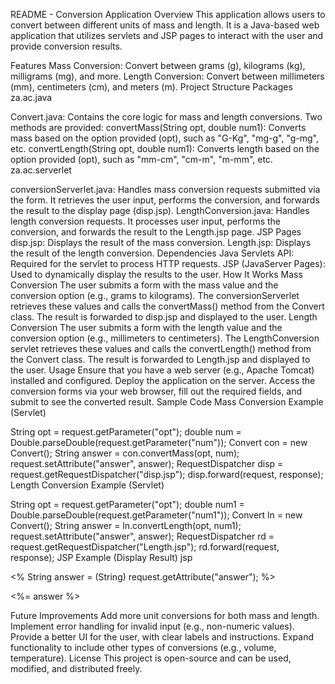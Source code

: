 README - Conversion Application
Overview
This application allows users to convert between different units of mass and length. It is a Java-based web application that utilizes servlets and JSP pages to interact with the user and provide conversion results.

Features
Mass Conversion: Convert between grams (g), kilograms (kg), milligrams (mg), and more.
Length Conversion: Convert between millimeters (mm), centimeters (cm), and meters (m).
Project Structure
Packages
za.ac.java

Convert.java: Contains the core logic for mass and length conversions. Two methods are provided:
convertMass(String opt, double num1): Converts mass based on the option provided (opt), such as "G-Kg", "mg-g", "g-mg", etc.
convertLength(String opt, double num1): Converts length based on the option provided (opt), such as "mm-cm", "cm-m", "m-mm", etc.
za.ac.serverlet

conversionServerlet.java: Handles mass conversion requests submitted via the form. It retrieves the user input, performs the conversion, and forwards the result to the display page (disp.jsp).
LengthConversion.java: Handles length conversion requests. It processes user input, performs the conversion, and forwards the result to the Length.jsp page.
JSP Pages
disp.jsp: Displays the result of the mass conversion.
Length.jsp: Displays the result of the length conversion.
Dependencies
Java Servlets API: Required for the servlet to process HTTP requests.
JSP (JavaServer Pages): Used to dynamically display the results to the user.
How It Works
Mass Conversion
The user submits a form with the mass value and the conversion option (e.g., grams to kilograms).
The conversionServerlet retrieves these values and calls the convertMass() method from the Convert class.
The result is forwarded to disp.jsp and displayed to the user.
Length Conversion
The user submits a form with the length value and the conversion option (e.g., millimeters to centimeters).
The LengthConversion servlet retrieves these values and calls the convertLength() method from the Convert class.
The result is forwarded to Length.jsp and displayed to the user.
Usage
Ensure that you have a web server (e.g., Apache Tomcat) installed and configured.
Deploy the application on the server.
Access the conversion forms via your web browser, fill out the required fields, and submit to see the converted result.
Sample Code
Mass Conversion Example (Servlet)

String opt = request.getParameter("opt");
double num = Double.parseDouble(request.getParameter("num"));
Convert con = new Convert();
String answer = con.convertMass(opt, num);
request.setAttribute("answer", answer);
RequestDispatcher disp = request.getRequestDispatcher("disp.jsp");
disp.forward(request, response);
Length Conversion Example (Servlet)


String opt = request.getParameter("opt");
double num1 = Double.parseDouble(request.getParameter("num1"));
Convert ln = new Convert();
String answer = ln.convertLength(opt, num1);
request.setAttribute("answer", answer);
RequestDispatcher rd = request.getRequestDispatcher("Length.jsp");
rd.forward(request, response);
JSP Example (Display Result)
jsp

<%
  String answer = (String) request.getAttribute("answer");
%>
<p><%= answer %></p>
Future Improvements
Add more unit conversions for both mass and length.
Implement error handling for invalid input (e.g., non-numeric values).
Provide a better UI for the user, with clear labels and instructions.
Expand functionality to include other types of conversions (e.g., volume, temperature).
License
This project is open-source and can be used, modified, and distributed freely.
